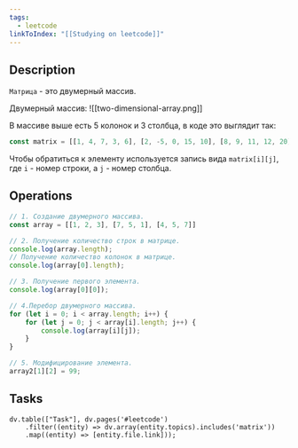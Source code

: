 ```yaml
---
tags:
  - leetcode
linkToIndex: "[[Studying on leetcode]]"
---
```

## Description

`Матрица` - это двумерный массив.

Двумерный массив:
![[two-dimensional-array.png]]

В массиве выше есть 5 колонок и 3 столбца, в коде это выглядит так:

```typescript
const matrix = [[1, 4, 7, 3, 6], [2, -5, 0, 15, 10], [8, 9, 11, 12, 20];
```

Чтобы обратиться к элементу используется запись вида `matrix[i][j]`, где `i` - номер строки, а `j` - номер столбца.
## Operations

```typescript
// 1. Создание двумерного массива.
const array = [[1, 2, 3], [7, 5, 1], [4, 5, 7]]

// 2. Получение количество строк в матрице.
console.log(array.length);
// Получение количество колонок в матрице.
console.log(array[0].length);

// 3. Получение первого элемента.
console.log(array[0][0]);

// 4.Перебор двумерного массива.
for (let i = 0; i < array.length; i++) {
	for (let j = 0; j < array[i].length; j++) {
		console.log(array[i][j]);
	}
}

// 5. Модифицирование элемента.
array2[1][2] = 99;
```

## Tasks

```dataviewjs
dv.table(["Task"], dv.pages('#leetcode')
	.filter((entity) => dv.array(entity.topics).includes('matrix'))
	.map((entity) => [entity.file.link]));
```